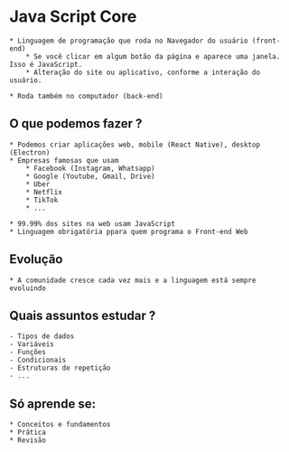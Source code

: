 # Java Script Core

    * Linguagem de programação que roda no Navegador do usuário (front-end)
        * Se você clicar em algum botão da página e aparece uma janela. Isso é JavaScript.
        * Alteração do site ou aplicativo, conforme a interação do usuário.

    * Roda também no computador (back-end)


## O que podemos fazer ?

    * Podemos criar aplicações web, mobile (React Native), desktop (Electron)
    * Empresas famosas que usam 
        * Facebook (Instagram, Whatsapp)
        * Google (Youtube, Gmail, Drive)
        * Uber
        * Netflix
        * TikTok
        * ...

    * 99.99% dos sites na web usam JavaScript
    * Linguagem obrigatória ppara quem programa o Front-end Web


## Evolução

    * A comunidade cresce cada vez mais e a linguagem está sempre evoluindo


## Quais assuntos estudar ?

    - Tipos de dados
    - Variáveis
    - Funções
    - Condicionais
    - Estruturas de repetição
    - ...

## Só aprende se:
    * Conceitos e fundamentos
    * Prática
    * Revisão